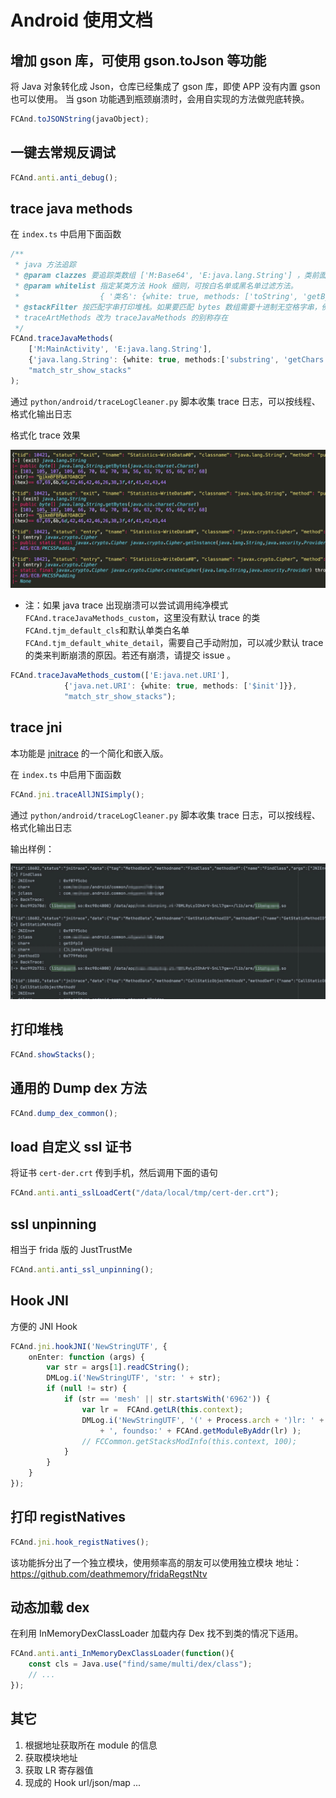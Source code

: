 # Android 使用文档

## 增加 gson 库，可使用 gson.toJson 等功能

将 Java 对象转化成 Json，仓库已经集成了 gson 库，即使 APP 没有内置 gson 也可以使用。
当 gson 功能遇到瓶颈崩溃时，会用自实现的方法做兜底转换。

```typescript
FCAnd.toJSONString(javaObject);
```

## 一键去常规反调试

```typescript
FCAnd.anti.anti_debug();
```

## trace java methods

在 `index.ts` 中启用下面函数

```typescript
/**
 * java 方法追踪
 * @param clazzes 要追踪类数组 ['M:Base64', 'E:java.lang.String'] ，类前面的 M 代表 match 模糊匹配，E 代表 equal 精确匹配
 * @param whitelist 指定某类方法 Hook 细则，可按白名单或黑名单过滤方法。
 *                  { '类名': {white: true, methods: ['toString', 'getBytes']} }
 * @stackFilter 按匹配字串打印堆栈。如果要匹配 bytes 数组需要十进制无空格字串，例如："104,113,-105"
 * traceArtMethods 改为 traceJavaMethods 的别称存在
 */
FCAnd.traceJavaMethods(
    ['M:MainActivity', 'E:java.lang.String'],
    {'java.lang.String': {white: true, methods:['substring', 'getChars']}},
    "match_str_show_stacks"
);
```

通过 `python/android/traceLogCleaner.py` 脚本收集 trace 日志，可以按线程、格式化输出日志

格式化 trace 效果

![javamethodtracepic](./pics/javamethodtracepic.jpg)

* 注：如果 java trace 出现崩溃可以尝试调用纯净模式 `FCAnd.traceJavaMethods_custom`，这里没有默认 trace 的类 `FCAnd.tjm_default_cls`和默认单类白名单`FCAnd.tjm_default_white_detail`，需要自己手动附加，可以减少默认 trace 的类来判断崩溃的原因。若还有崩溃，请提交 issue 。
```typescript
FCAnd.traceJavaMethods_custom(['E:java.net.URI'],
            {'java.net.URI': {white: true, methods: ['$init']}},
            "match_str_show_stacks");
```


## trace jni

本功能是 [jnitrace](https://github.com/chame1eon/jnitrace) 的一个简化和嵌入版。

在 `index.ts` 中启用下面函数

```typescript
FCAnd.jni.traceAllJNISimply();
```

通过 `python/android/traceLogCleaner.py` 脚本收集 trace 日志，可以按线程、格式化输出日志

输出样例：

![jnitracepic](./pics/jnitracelog.jpg)

## 打印堆栈
```typescript
FCAnd.showStacks();
```

## 通用的 Dump dex 方法
```typescript
FCAnd.dump_dex_common();
```
## load 自定义 ssl 证书

将证书 `cert-der.crt` 传到手机，然后调用下面的语句

```typescript
FCAnd.anti.anti_sslLoadCert("/data/local/tmp/cert-der.crt");
```

## ssl unpinning

相当于 frida 版的 JustTrustMe 

```typescript
FCAnd.anti.anti_ssl_unpinning();
```

## Hook JNI
方便的 JNI Hook
```typescript
FCAnd.jni.hookJNI('NewStringUTF', {
    onEnter: function (args) {
        var str = args[1].readCString();
        DMLog.i('NewStringUTF', 'str: ' + str);
        if (null != str) {
            if (str == 'mesh' || str.startsWith('6962')) {
                var lr =  FCAnd.getLR(this.context);
                DMLog.i('NewStringUTF', '(' + Process.arch + ')lr: ' + lr
                    + ', foundso:' + FCAnd.getModuleByAddr(lr) );
                // FCCommon.getStacksModInfo(this.context, 100);
            }
        }
    }
});
```

## 打印 registNatives

```typescript
FCAnd.jni.hook_registNatives();
```

该功能拆分出了一个独立模块，使用频率高的朋友可以使用独立模块
地址：https://github.com/deathmemory/fridaRegstNtv

## 动态加载 dex 

在利用 InMemoryDexClassLoader 加载内存 Dex 找不到类的情况下适用。

```typescript
FCAnd.anti.anti_InMemoryDexClassLoader(function(){
    const cls = Java.use("find/same/multi/dex/class");
    // ...
});
```

## 其它

1. 根据地址获取所在 module 的信息
2. 获取模块地址
3. 获取 LR 寄存器值
4. 现成的 Hook url/json/map ...

